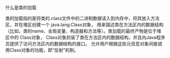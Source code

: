 什么是类的加载

类的加载指的是将类的.class文件中的二进制数据读入到内存中，将其放入方法区，并在堆区创建一个 java.lang.Class对象，
用来描述类在方法区内的数据结构（比如，类的name、全局变量、构造器和方法等）。类加载的最终产物是位于堆区中的 Class对象，
Class对象封装了类在方法区内的数据结构，并且向Java程序员提供了访问方法区内的数据结构的接口。
允许用户根据这些元信息对象间接调用Class对象的功能，即“反射”机制。